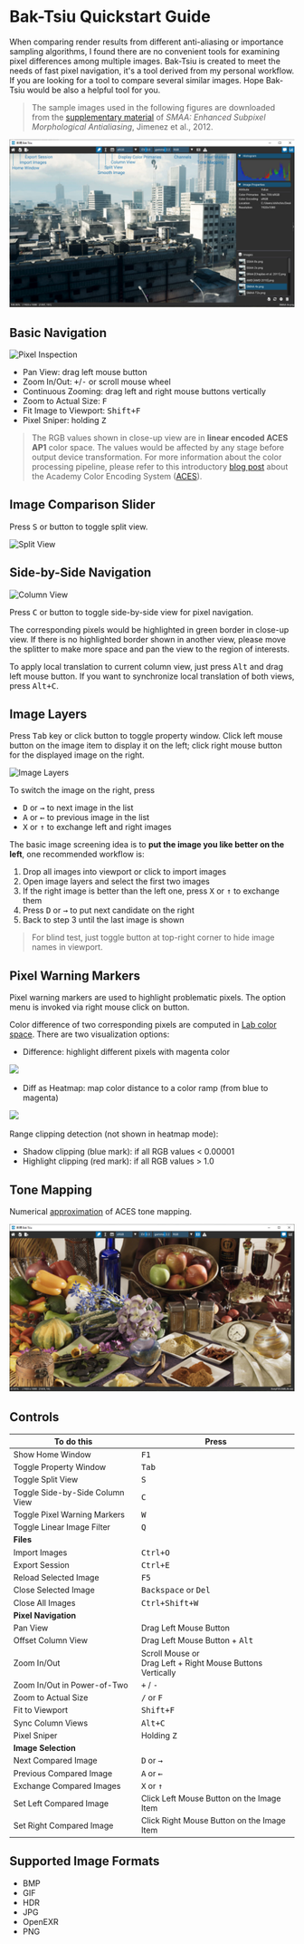 <link rel="stylesheet" href="https://pro.fontawesome.com/releases/v5.10.0/css/all.css" integrity="sha384-AYmEC3Yw5cVb3ZcuHtOA93w35dYTsvhLPVnYs9eStHfGJvOvKxVfELGroGkvsg+p" crossorigin="anonymous"/>

# Bak-Tsiu Quickstart Guide

When comparing render results from different anti-aliasing or importance sampling algorithms, I found there are no convenient tools for examining pixel differences among multiple images. Bak-Tsiu is created to meet the needs of fast pixel navigation, it's a tool derived from my personal workflow. If you are looking for a tool to compare several similar images. Hope Bak-Tsiu would be also a helpful tool for you.

> The sample images used in the following figures are downloaded from the [supplementary material](http://www.iryoku.com/smaa/) of *SMAA: Enhanced Subpixel Morphological Antialiasing*, Jimenez et al., 2012.

![User Interface](images/user_interface.jpg)

## Basic Navigation

![Pixel Inspection](images/pixel_inspection.jpg)

* Pan View: drag left mouse button
* Zoom In/Out: <kbd>+</kbd>/<kbd>-</kbd> or scroll mouse wheel
* Continuous Zooming: drag left and right mouse buttons vertically
* Zoom to Actual Size: <kbd>F</kbd>
* Fit Image to Viewport: <kbd>Shift+F</kbd>
* Pixel Sniper: holding <kbd>Z</kbd>

> The RGB values shown in close-up view are in **linear encoded ACES AP1** color space. The values would be affected by any stage before output device transformation. For more information about the color processing pipeline, please refer to this introductory [blog post](https://blog.frame.io/2019/09/09/aces/) about the Academy Color Encoding System ([ACES](https://github.com/ampas/aces-dev)).

## Image Comparison Slider <i class="fas fa-i-cursor"></i>

Press <kbd>S</kbd> or <i class="fas fa-i-cursor"></i> button to toggle split view.

![Split View](images/split_mode.jpg)

## Side-by-Side Navigation <i class="fas fa-columns"></i>

![Column View](images/side_by_side_navigation.jpg)

Press <kbd>C</kbd> or <i class="fas fa-columns"></i> button to toggle side-by-side view for pixel navigation. 

The corresponding pixels would be highlighted in green border in close-up view. If there is no highlighted border shown in another view, please move the splitter to make more space and pan the view to the region of interests.

To apply local translation to current column view, just press <kbd>Alt</kbd> and drag left mouse button. If you want to synchronize local translation of both views, press <kbd>Alt+C</kbd>.

## Image Layers <i class="fas fa-layer-group"></i>

Press <kbd>Tab</kbd> key or click <i class="fas fa-chart-bar"></i> button to toggle property window. Click left mouse button on the image item to display it on the left; click right mouse button for the displayed image on the right.

![Image Layers](images/image_layers.jpg)

To switch the image on the right, press
* <kbd>D</kbd> or <kbd>&rarr;</kbd> to next image in the list 
* <kbd>A</kbd> or <kbd>&larr;</kbd> to previous image in the list
* <kbd>X</kbd> or <kbd>&uarr;</kbd> to exchange left and right images

The basic image screening idea is to **put the image you like better on the left**, one recommended workflow is:

1. Drop all images into viewport or click <i class="fas fa-file-import"></i> to import images
2. Open image layers <i class="fas fa-chart-bar"></i> and select the first two images
3. If the right image is better than the left one, press <kbd>X</kbd> or <kbd>&uarr;</kbd> to exchange them
4. Press <kbd>D</kbd> or <kbd>&rarr;</kbd> to put next candidate on the right
5. Back to step 3 until the last image is shown

> For blind test, just toggle <i class="fas fa-comment-alt"></i> button at top-right corner to hide image names in viewport.

## Pixel Warning Markers <i class="fas fa-exclamation-triangle"></i>

Pixel warning markers are used to highlight problematic pixels. The option menu is invoked via right mouse click on <i class="fas fa-exclamation-triangle"></i> button.

Color difference of two corresponding pixels are computed in [Lab color space](https://en.wikipedia.org/wiki/CIELAB_color_space). There are two visualization options:

* Difference: highlight different pixels with magenta color

![](images/pixel_difference.jpg)

* Diff as Heatmap: map color distance to a color ramp (from blue to magenta)

![](images/diff_heatmap.jpg)

Range clipping detection (not shown in heatmap mode):

* Shadow clipping (blue mark): if all RGB values < 0.00001
* Highlight clipping (red mark): if all RGB values > 1.0

## Tone Mapping <i class="fas fa-film"></i>

Numerical [approximation](https://github.com/shihchinw/numex/blob/master/notebooks/aces_color_transform.ipynb) of ACES tone mapping.

![](images/tone_mapping.jpg)

## Controls

|To do this|Press|
|-|-|
| Show Home Window | <kbd>F1</kbd> |
| Toggle Property Window | <kbd>Tab</kbd> |
| Toggle Split View | <kbd>S</kbd> |
| Toggle Side-by-Side Column View | <kbd>C</kbd> |
| Toggle Pixel Warning Markers | <kbd>W</kbd> |
| Toggle Linear Image Filter | <kbd>Q</kbd> |
| **Files** |
| Import Images | <kbd>Ctrl+O</kbd> |
| Export Session | <kbd>Ctrl+E</kbd> |
| Reload Selected Image | <kbd>F5</kbd> |
| Close Selected Image | <kbd>Backspace</kbd> or <kbd>Del</kbd> |
| Close All Images | <kbd>Ctrl+Shift+W</kbd> |
| **Pixel Navigation** |
| Pan View | Drag Left Mouse Button |
| Offset Column View | Drag Left Mouse Button + <kbd>Alt</kbd> |
| Zoom In/Out | Scroll Mouse or<br>Drag Left + Right Mouse Buttons Vertically |
| Zoom In/Out in Power-of-Two | <kbd>+</kbd> / <kbd>-</kbd> |
| Zoom to Actual Size | <kbd>/</kbd> or <kbd>F</kbd> |
| Fit to Viewport | <kbd>Shift+F</kbd> |
| Sync Column Views | <kbd>Alt+C</kbd> |
| Pixel Sniper | Holding <kbd>Z</kbd> |
| **Image Selection** |
| Next Compared Image | <kbd>D</kbd> or <kbd>&rarr;</kbd> |
| Previous Compared Image | <kbd>A</kbd> or <kbd>&larr;</kbd> |
| Exchange Compared Images | <kbd>X</kbd> or <kbd>&uarr;</kbd> |
| Set Left Compared Image | Click Left Mouse Button on the Image Item |
| Set Right Compared Image | Click Right Mouse Button on the Image Item |

## Supported Image Formats

* BMP
* GIF
* HDR
* JPG
* OpenEXR
* PNG